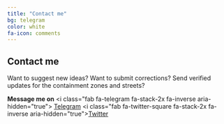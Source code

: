 ```yaml
---
title: "Contact me"
bg: telegram
color: white
fa-icon: comments
---
```


## Contact me

Want to suggest new ideas?
Want to submit corrections?
Send verified updates for the containment zones and streets?

**Message me on**
<i class="fab fa-telegram fa-stack-2x fa-inverse aria-hidden="true"> <a href="https://t.me/elseasama">Telegram</a></i>
<i class="fab fa-twitter-square fa-stack-2x fa-inverse aria-hidden="true"><a href="https://twitter.com/amasaesle">Twitter</a></i>

